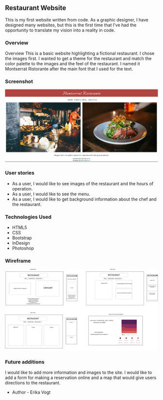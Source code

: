  ## Restaurant Website

This is my first website written from code. As a graphic designer, I have designed many websites, but this is the first time that I've had the opportunity to translate my vision into a reality in code.  

### Overview
Overview
This is a basic website highlighting a fictional restaurant. I chose the images first. I wanted to get a theme for the restaurant and match the color palette to the images and the feel of the restaurant. I named it Montserrat Ristorante after the main font that I used for the text. 

### Screenshot
![alt text](images/LandingPage.jpg)

### User stories
 - As a user, I would like to see images of the restaurant and the hours of operation.
 - As a user, I would like to see the menu.
 - As a user, I would like to get background information about the chef and the restaurant. 

### Technologies Used
- HTML5
- CSS
- Bootstrap
- InDesign
- Photoshop

### Wireframe
![alt text](images/Wireframecomposite.jpg)


### Future additions
I would like to add more information and images to the site. I would like to add a form for making a reservation online and a map that would give users directions to the restaurant. 


- Author - Erika Vogt 


